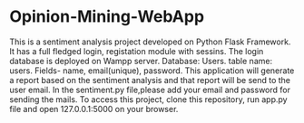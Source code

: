 # Opinion-Mining-WebApp
This is a sentiment analysis project developed on Python Flask Framework. It has a full fledged login, registation module with sessins. The login database is deployed on Wampp server. Database: Users. table name: users. Fields- name, email(unique), password.
This application will generate a report based on the sentiment analysis and that report will be send to the user email.
In the sentiment.py file,please add your email and password for sending the mails.
To access this project, clone this repository, run app.py file and open 127.0.0.1:5000 on your browser.
